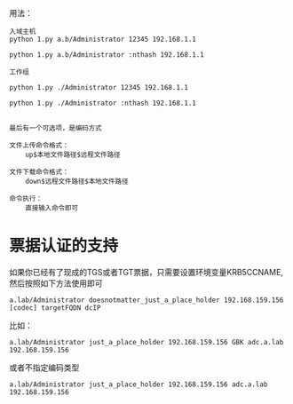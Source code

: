 用法：
```
入域主机
python 1.py a.b/Administrator 12345 192.168.1.1

python 1.py a.b/Administrator :nthash 192.168.1.1

工作组

python 1.py ./Administrator 12345 192.168.1.1

python 1.py ./Administrator :nthash 192.168.1.1


最后有一个可选项，是编码方式

文件上传命令格式：
	up$本地文件路径$远程文件路径
	
文件下载命令格式：
	down$远程文件路径$本地文件路径
  
命令执行：
	直接输入命令即可
```

# 票据认证的支持

如果你已经有了现成的TGS或者TGT票据，只需要设置环境变量KRB5CCNAME, 然后按照如下方法使用即可


```
a.lab/Administrator doesnotmatter_just_a_place_holder 192.168.159.156 [codec] targetFQDN dcIP
```
比如：

```
a.lab/Administrator just_a_place_holder 192.168.159.156 GBK adc.a.lab 192.168.159.156
```
或者不指定编码类型
```
a.lab/Administrator just_a_place_holder 192.168.159.156 adc.a.lab 192.168.159.156
```
